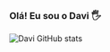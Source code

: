 ### Olá! Eu sou o Davi 🖐️

![Davi GitHub stats](https://github-readme-stats.vercel.app/api?username=ddavi1&show_icons=true&theme=radical)



